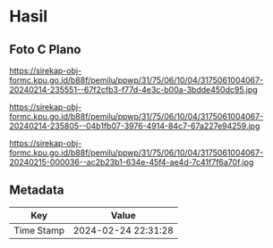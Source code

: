 # Hasil

## Foto C Plano

https://sirekap-obj-formc.kpu.go.id/b88f/pemilu/ppwp/31/75/06/10/04/3175061004067-20240214-235551--67f2cfb3-f77d-4e3c-b00a-3bdde450dc95.jpg

https://sirekap-obj-formc.kpu.go.id/b88f/pemilu/ppwp/31/75/06/10/04/3175061004067-20240214-235805--04b1fb07-3976-4914-84c7-67a227e94259.jpg

https://sirekap-obj-formc.kpu.go.id/b88f/pemilu/ppwp/31/75/06/10/04/3175061004067-20240215-000036--ac2b23b1-634e-45f4-ae4d-7c41f7f6a70f.jpg


## Metadata

| Key        | Value               |
| ---------- | ------------------- |
| Time Stamp | 2024-02-24 22:31:28 |



